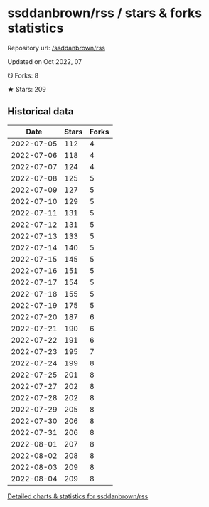 # ssddanbrown/rss / stars & forks statistics

Repository url: [/ssddanbrown/rss](https://github.com/ssddanbrown/rss)

Updated on Oct 2022, 07

☋ Forks: 8

★ Stars: 209

## Historical data
| Date | Stars | Forks |
|------|-------|-------|
| 2022-07-05 | 112 | 4 | 
| 2022-07-06 | 118 | 4 | 
| 2022-07-07 | 124 | 4 | 
| 2022-07-08 | 125 | 5 | 
| 2022-07-09 | 127 | 5 | 
| 2022-07-10 | 129 | 5 | 
| 2022-07-11 | 131 | 5 | 
| 2022-07-12 | 131 | 5 | 
| 2022-07-13 | 133 | 5 | 
| 2022-07-14 | 140 | 5 | 
| 2022-07-15 | 145 | 5 | 
| 2022-07-16 | 151 | 5 | 
| 2022-07-17 | 154 | 5 | 
| 2022-07-18 | 155 | 5 | 
| 2022-07-19 | 175 | 5 | 
| 2022-07-20 | 187 | 6 | 
| 2022-07-21 | 190 | 6 | 
| 2022-07-22 | 191 | 6 | 
| 2022-07-23 | 195 | 7 | 
| 2022-07-24 | 199 | 8 | 
| 2022-07-25 | 201 | 8 | 
| 2022-07-27 | 202 | 8 | 
| 2022-07-28 | 202 | 8 | 
| 2022-07-29 | 205 | 8 | 
| 2022-07-30 | 206 | 8 | 
| 2022-07-31 | 206 | 8 | 
| 2022-08-01 | 207 | 8 | 
| 2022-08-02 | 208 | 8 | 
| 2022-08-03 | 209 | 8 | 
| 2022-08-04 | 209 | 8 | 


[Detailed charts & statistics for ssddanbrown/rss](https://reviewgithub.com/rep/ssddanbrown/rss)
